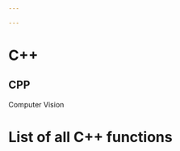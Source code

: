 ```yaml
---

---
```




C++
==================

CPP
-------------------

Computer Vision

# List of all C++ functions 